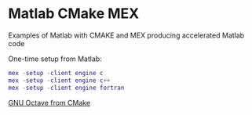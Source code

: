 # Matlab CMake MEX

Examples of Matlab with CMAKE and MEX producing accelerated Matlab code

One-time setup from Matlab:

```matlab
mex -setup -client engine c
mex -setup -client engine c++
mex -setup -client engine fortran
```

[GNU Octave from CMake](https://github.com/scivision/octave-cmake-mex)
